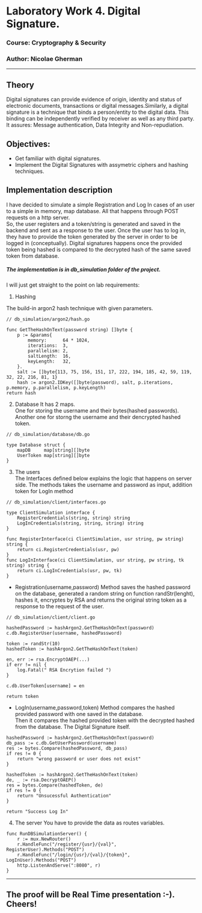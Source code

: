 # Laboratory Work 4. Digital Signature.

### Course: Cryptography & Security
### Author: Nicolae Gherman

----

## Theory 
Digital signatures can provide evidence of origin, identity and status of electronic documents, transactions or digital messages.Similarly, a digital signature is a technique that binds a person/entity to the digital data. This binding can be independently verified by receiver as well as any third party. <br> It assures: Message authentication, Data Integrity and Non-repudiation.



## Objectives:

* Get familiar with digital signatures.
* Implement the Digital Signatures with assymetric ciphers and hashing techniques.

## Implementation description
I have decided to  simulate a simple Registration and Log In cases of an user to a simple in memory, map database. All that happens through POST requests on a http server. <br> 
So, the user registers and a token/string is generated and saved in the backend and sent as a response to the user. Once the user has to log in, they have to provide the token generated by the server in order  to be logged in (conceptually). Digital signatures happens once the provided token being hashed is compared to the   decrypted hash of the same saved token from database.
##### The implementation is in db_simulation folder of the project.  

I will just get straight to the point on lab requirements: 
 
1. Hashing   

The build-in argon2 hash technique with given parameters.

``` 
// db_simulation/argon2/hash.go

func GetTheHashOnText(password string) []byte {
	p := &params{
		memory:      64 * 1024,
		iterations:  3,
		parallelism: 2,
		saltLength:  16,
		keyLength:   32,
	}.
	salt := []byte{113, 75, 156, 151, 17, 222, 194, 185, 42, 59, 119, 32, 22, 216, 81, 1}
	hash := argon2.IDKey([]byte(password), salt, p.iterations, p.memory, p.parallelism, p.keyLength)
return hash 
```

2. Database 
It has 2 maps. <br> One for storing the username and their bytes(hashed passwords). Another one for storng the username and their dencrypted hashed token.
```     
// db_simulation/database/db.go 

type Database struct {
	mapDB     map[string][]byte
	UserToken map[string][]byte
}
``` 

3. The users   
The Interfaces defined below explains the logic that happens on server side. 
The methods takes the username and password as input, addition token for LogIn method 

``` 
// db_simulation/client/interfaces.go 

type ClientSimulation interface {
	RegisterCredentials(string, string) string
	LogInCredentials(string, string, string) string
}

func RegisterInterface(ci ClientSimulation, usr string, pw string) string {
	return ci.RegisterCredentials(usr, pw)
}
func LogInInterface(ci ClientSimulation, usr string, pw string, tk string) string {
	return ci.LogInCredentials(usr, pw, tk)
}

```  
* Registration(username,password) Method saves the hashed password on the database, generated a random string on function randStr(lenght), hashes it, encryptes by RSA  and returns the original string token as a response to the request of the user.

```   
// db_simulation/client/client.go 

hashedPassword := hashArgon2.GetTheHashOnText(password)
c.db.RegisterUser(username, hashedPassword) 

token := randStr(10)
hashedToken := hashArgon2.GetTheHashOnText(token)

en, err := rsa.EncryptOAEP(...)
if err != nil {
	log.Fatal(" RSA Encrytion failed ")
} 

c.db.UserToken[username] = en 

return token
``` 

* LogIn(username,password,token) Method  compares the hashed provided password with one saved in the database. <br>
Then it compares the hashed provided token with the decrypted hashed from the database. The Digital Signature itself.

``` 
hashedPassword := hashArgon2.GetTheHashOnText(password)
db_pass := c.db.GetUserPassword(username)
res := bytes.Compare(hashedPassword, db_pass)
if res != 0 {
	return "wrong password or user does not exist"
} 

hashedToken := hashArgon2.GetTheHashOnText(token)
de, _ := rsa.DecryptOAEP()
res = bytes.Compare(hashedToken, de)
if res != 0 {
	return "Unsucessful Authentication"
}

return "Success Log In"
```

4. The server 
You have to provide the data as routes variables.
``` 
func RunDBSimulationServer() {
	r := mux.NewRouter()
	r.HandleFunc("/register/{usr}/{val}", RegisterUser).Methods("POST")
	r.HandleFunc("/login/{usr}/{val}/{token}", LogInUser).Methods("POST")
	http.ListenAndServe(":8080", r)
}
```

---  


## The proof will be Real Time presentation  :-). Cheers!





